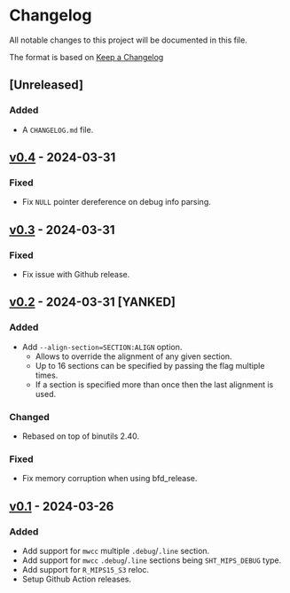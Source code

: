 # Changelog

All notable changes to this project will be documented in this file.

The format is based on [Keep a Changelog](https://keepachangelog.com/en/1.1.0/)

## [Unreleased]

### Added

- A `CHANGELOG.md` file.

## [v0.4] - 2024-03-31

### Fixed

- Fix `NULL` pointer dereference on debug info parsing.

## [v0.3] - 2024-03-31

### Fixed

- Fix issue with Github release.

## [v0.2] - 2024-03-31 [YANKED]

### Added

- Add `--align-section=SECTION:ALIGN` option.
  - Allows to override the alignment of any given section.
  - Up to 16 sections can be specified by passing the flag multiple times.
  - If a section is specified more than once then the last alignment is used.

### Changed

- Rebased on top of binutils 2.40.

### Fixed

- Fix memory corruption when using bfd_release.

## [v0.1] - 2024-03-26

### Added

- Add support for `mwcc` multiple `.debug`/`.line` section.
- Add support for `mwcc` `.debug`/`.line` sections being `SHT_MIPS_DEBUG` type.
- Add support for `R_MIPS15_S3` reloc.
- Setup Github Action releases.

[v0.4]: https://github.com/decompals/binutils-mips-ps2-decompals/compare/v0.3...v0.4
[v0.3]: https://github.com/decompals/binutils-mips-ps2-decompals/compare/v0.2...v0.3
[v0.2]: https://github.com/decompals/binutils-mips-ps2-decompals/compare/0e63db3...v0.2
[v0.1]: https://github.com/decompals/binutils-mips-ps2-decompals/compare/2f79f2e...v0.1
